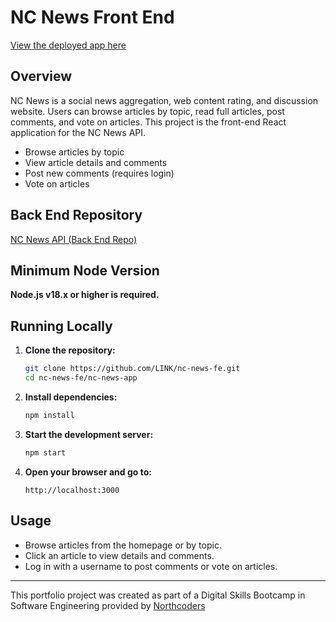 # NC News Front End

[View the deployed app here](LINK)

## Overview

NC News is a social news aggregation, web content rating, and discussion website. Users can browse articles by topic, read full articles, post comments, and vote on articles. This project is the front-end React application for the NC News API.

- Browse articles by topic
- View article details and comments
- Post new comments (requires login)
- Vote on articles

## Back End Repository

[NC News API (Back End Repo)](https://github.com/LINK/nc-news-be)

## Minimum Node Version

**Node.js v18.x or higher is required.**

## Running Locally

1. **Clone the repository:**
   ```sh
   git clone https://github.com/LINK/nc-news-fe.git
   cd nc-news-fe/nc-news-app
   ```

2. **Install dependencies:**
   ```sh
   npm install
   ```

3. **Start the development server:**
   ```sh
   npm start
   ```

4. **Open your browser and go to:**
   ```
   http://localhost:3000
   ```

## Usage

- Browse articles from the homepage or by topic.
- Click an article to view details and comments.
- Log in with a username to post comments or vote on articles.

---

This portfolio project was created as part of a Digital Skills Bootcamp in Software Engineering provided by [Northcoders](https://northcoders.com/)
